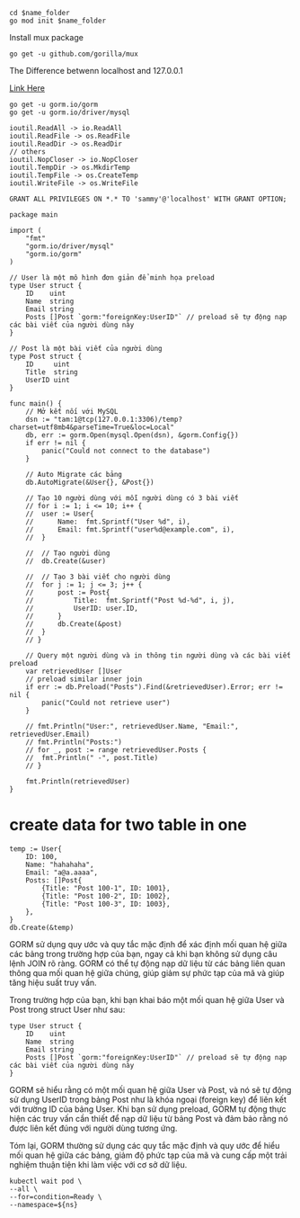 ```
cd $name_folder
go mod init $name_folder
```

Install mux package

```
go get -u github.com/gorilla/mux

```

The Difference betwenn localhost and 127.0.0.1

[Link Here](https://www.tutorialspoint.com/difference-between-localhost-and-127-0-0-1#:~:text=The%20most%20significant%20difference%20between,look%20up%20a%20table%20somewhere.)

```
go get -u gorm.io/gorm
go get -u gorm.io/driver/mysql
```

```
ioutil.ReadAll -> io.ReadAll
ioutil.ReadFile -> os.ReadFile
ioutil.ReadDir -> os.ReadDir
// others
ioutil.NopCloser -> io.NopCloser
ioutil.TempDir -> os.MkdirTemp
ioutil.TempFile -> os.CreateTemp
ioutil.WriteFile -> os.WriteFile
```


```
GRANT ALL PRIVILEGES ON *.* TO 'sammy'@'localhost' WITH GRANT OPTION;
```

```
package main

import (
	"fmt"
	"gorm.io/driver/mysql"
	"gorm.io/gorm"
)

// User là một mô hình đơn giản để minh họa preload
type User struct {
	ID    uint
	Name  string
	Email string
	Posts []Post `gorm:"foreignKey:UserID"` // preload sẽ tự động nạp các bài viết của người dùng này
}

// Post là một bài viết của người dùng
type Post struct {
	ID     uint
	Title  string
	UserID uint
}

func main() {
	// Mở kết nối với MySQL
	dsn := "tam:1@tcp(127.0.0.1:3306)/temp?charset=utf8mb4&parseTime=True&loc=Local"
	db, err := gorm.Open(mysql.Open(dsn), &gorm.Config{})
	if err != nil {
		panic("Could not connect to the database")
	}

	// Auto Migrate các bảng
	db.AutoMigrate(&User{}, &Post{})

	// Tạo 10 người dùng với mỗi người dùng có 3 bài viết
	// for i := 1; i <= 10; i++ {
	// 	user := User{
	// 		Name:  fmt.Sprintf("User %d", i),
	// 		Email: fmt.Sprintf("user%d@example.com", i),
	// 	}

	// 	// Tạo người dùng
	// 	db.Create(&user)

	// 	// Tạo 3 bài viết cho người dùng
	// 	for j := 1; j <= 3; j++ {
	// 		post := Post{
	// 			Title:  fmt.Sprintf("Post %d-%d", i, j),
	// 			UserID: user.ID,
	// 		}
	// 		db.Create(&post)
	// 	}
	// }

	// Query một người dùng và in thông tin người dùng và các bài viết preload
	var retrievedUser []User
	// preload similar inner join
	if err := db.Preload("Posts").Find(&retrievedUser).Error; err != nil {
		panic("Could not retrieve user")
	}

	// fmt.Println("User:", retrievedUser.Name, "Email:", retrievedUser.Email)
	// fmt.Println("Posts:")
	// for _, post := range retrievedUser.Posts {
	// 	fmt.Println(" -", post.Title)
	// }

	fmt.Println(retrievedUser)
}

```

# create data for two table in one
```
temp := User{
	ID: 100,
	Name: "hahahaha",
	Email: "a@a.aaaa",
	Posts: []Post{
		{Title: "Post 100-1", ID: 1001},
		{Title: "Post 100-2", ID: 1002},
		{Title: "Post 100-3", ID: 1003},
	},
}
db.Create(&temp)
```

GORM sử dụng quy ước và quy tắc mặc định để xác định mối quan hệ giữa các bảng trong trường hợp của bạn, ngay cả khi bạn không sử dụng câu lệnh JOIN rõ ràng. GORM có thể tự động nạp dữ liệu từ các bảng liên quan thông qua mối quan hệ giữa chúng, giúp giảm sự phức tạp của mã và giúp tăng hiệu suất truy vấn.

Trong trường hợp của bạn, khi bạn khai báo một mối quan hệ giữa User và Post trong struct User như sau:

```
type User struct {
	ID    uint
	Name  string
	Email string
	Posts []Post `gorm:"foreignKey:UserID"` // preload sẽ tự động nạp các bài viết của người dùng này
}
```
GORM sẽ hiểu rằng có một mối quan hệ giữa User và Post, và nó sẽ tự động sử dụng UserID trong bảng Post như là khóa ngoại (foreign key) để liên kết với trường ID của bảng User. Khi bạn sử dụng preload, GORM tự động thực hiện các truy vấn cần thiết để nạp dữ liệu từ bảng Post và đảm bảo rằng nó được liên kết đúng với người dùng tương ứng.

Tóm lại, GORM thường sử dụng các quy tắc mặc định và quy ước để hiểu mối quan hệ giữa các bảng, giảm độ phức tạp của mã và cung cấp một trải nghiệm thuận tiện khi làm việc với cơ sở dữ liệu.


```
kubectl wait pod \
--all \
--for=condition=Ready \
--namespace=${ns}
```